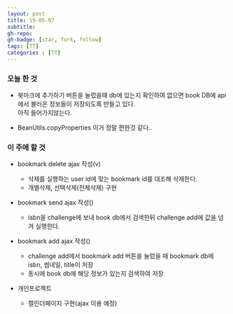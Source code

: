 ```yaml
---
layout: post
title: 19-05-07
subtitle: 
gh-repo: 
gh-badge: [star, fork, follow]
tags: [TT]
categories : [TT]
---
```


### 오늘 한 것 
- 북마크에 추가하기 버튼을 눌렀을때 db에 있는지 확인하여 없으면 book DB에 api에서 불러온 정보들이 저장되도록 만들고 있다.  
아직 들어가지않는다.  

- BeanUtils.copyProperties 이거 정말 편한것 같다..


### 이 주에 할 것

- bookmark delete ajax 작성(v)
    - 삭제를 실행하는 user id에 맞는 bookmark id를 대조해 삭제한다.
    - 개별삭제, 선택삭제(전체삭제) 구현
- bookmark send ajax 작성()
    - isbn을 challenge에 보내 book db에서 검색한뒤 challenge add에 값을 넘겨 실행한다.
- bookmark add ajax 작성()
    - challenge add에서 bookmark add 버튼을 눌렀을 때 bookmark db에 isbn, 썸네일, title이 저장
    - 동시에 book db에 해당 정보가 있는지 검색하여 저장

- 개인프로젝트
    - 캘린더페이지 구현(ajax 이용 예정)
